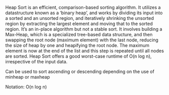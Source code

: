 Heap Sort is an efficient, comparison-based sorting algorithm. It utilizes a datastructure known as a ‘binary heap’, and works by dividing its input into a sorted and an unsorted region, and iteratively shrinking the unsorted region by extracting the largest element and moving that to the sorted region. It’s an in-place algorithm but not a stable sort. It involves building a Max-Heap, which is a specialized tree-based data structure, and then swapping the root node (maximum element) with the last node, reducing the size of heap by one and heapifying the root node. The maximum element is now at the end of the list and this step is repeated until all nodes are sorted. Heap Sort offers a good worst-case runtime of O(n log n), irrespective of the input data.

Can be used to sort ascending or descending depending on the use of minheap or maxheap

Notation: O(n log n)

